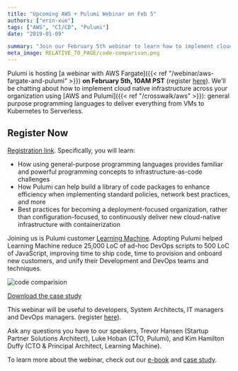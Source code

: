 ```yaml
---
title: "Upcoming AWS + Pulumi Webinar on Feb 5"
authors: ["erin-xue"]
tags: ["AWS", "CI/CD", "Pulumi"]
date: "2019-01-09"

summary: "Join our February 5th webinar to learn how to implement cloud native infrastructure across your organization."
meta_image: RELATIVE_TO_PAGE/code-comparison.png
---
```


Pulumi is hosting [a webinar with AWS Fargate]({{< ref "/webinar/aws-fargate-and-pulumi" >}}) **on
February 5th, 10AM PST** (register
[here](https://pages.awscloud.com/acq_NAMER_IPC-Pulumi-February-2019-Registration-Page.html?sc_channel=el&sc_campaign=ContainersPulumiFebruary2019&sc_country=US&sc_geo=NAMER&sc_category=mult&sc_outcome=acq%20%20%20%20%20%20%20%20%20%20%20%20%20%20%20%20%20%20%20%20%20%20%20%20%20%20%20%20%20%20%20%20%20%20%20%20&trk=Partner_Website_Landing_Page)).
We'll be chatting about how to implement cloud native infrastructure
across your organization using [AWS and Pulumi]({{< ref "/crosswalk/aws" >}}): general purpose programming
languages to deliver everything from VMs to Kubernetes to Serverless.

## Register Now

[Registration link](https://pages.awscloud.com/acq_NAMER_IPC-Pulumi-February-2019-Registration-Page.html?sc_channel=el&sc_campaign=ContainersPulumiFebruary2019).
Specifically, you will learn:

- How using general-purpose programming languages provides familiar
  and powerful programming concepts to infrastructure-as-code
  challenges
- How Pulumi can help build a library of code packages to enhance
  efficiency when implementing standard policies, network best
  practices, and more
- Best practices for becoming a deployment-focused organization,
  rather than configuration-focused, to continuously deliver new
  cloud-native infrastructure with containerization

Joining us is Pulumi customer [Learning
Machine](https://www.learningmachine.com/). Adopting Pulumi helped
Learning Machine reduce 25,000 LoC of ad-hoc DevOps scripts to 500 LoC
of JavaScript, improving time to ship code, time to provision and
onboard new customers, and unify their Development and DevOps teams and
techniques.

![code comparision](./code-comparison.png)

[Download the case study](./AWS-Pulumi-CaseStudy.pdf)

This webinar will be useful to developers, System Architects, IT
managers and DevOps managers. (register
[here](https://pages.awscloud.com/acq_NAMER_IPC-Pulumi-February-2019-Registration-Page.html?sc_channel=el&sc_campaign=ContainersPulumiFebruary2019)).

Ask any questions you have to our speakers, Trevor Hansen (Startup
Partner Solutions Architect), Luke Hoban (CTO, Pulumi), and Kim Hamilton
Duffy (CTO & Principal Architect, Learning Machine).

To learn more about the webinar, check out our
[e-book](./AWS-Ebook.pdf) and [case study](./AWS-Pulumi-CaseStudy.pdf).
